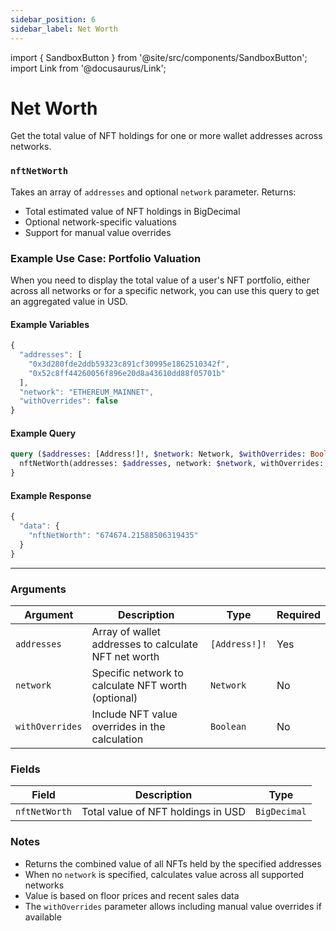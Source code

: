 ```yaml
---
sidebar_position: 6
sidebar_label: Net Worth
---
```


import { SandboxButton } from '@site/src/components/SandboxButton';
import Link from '@docusaurus/Link';

# Net Worth

Get the total value of NFT holdings for one or more wallet addresses across networks.

### `nftNetWorth`

Takes an array of `addresses` and optional `network` parameter. Returns:

- Total estimated value of NFT holdings in BigDecimal
- Optional network-specific valuations
- Support for manual value overrides

### Example Use Case: Portfolio Valuation

When you need to display the total value of a user's NFT portfolio, either across all networks or for a specific network, you can use this query to get an aggregated value in USD.

#### Example Variables

```js
{
  "addresses": [
    "0x3d280fde2ddb59323c891cf30995e1862510342f",
    "0x52c8ff44260056f896e20d8a43610dd88f05701b"
  ],
  "network": "ETHEREUM_MAINNET",
  "withOverrides": false
}
```

#### Example Query

```graphql
query ($addresses: [Address!]!, $network: Network, $withOverrides: Boolean) {
  nftNetWorth(addresses: $addresses, network: $network, withOverrides: $withOverrides)
}
```

#### Example Response

```js
{
  "data": {
    "nftNetWorth": "674674.21588506319435"
  }
}
```

<SandboxButton/>

---

### Arguments

| Argument        | Description                                          | Type          | Required |
| --------------- | ---------------------------------------------------- | ------------- | -------- |
| `addresses`     | Array of wallet addresses to calculate NFT net worth | `[Address!]!` | Yes      |
| `network`       | Specific network to calculate NFT worth (optional)   | `Network`     | No       |
| `withOverrides` | Include NFT value overrides in the calculation       | `Boolean`     | No       |

### Fields

| Field         | Description                        | Type         |
| ------------- | ---------------------------------- | ------------ |
| `nftNetWorth` | Total value of NFT holdings in USD | `BigDecimal` |

### Notes

- Returns the combined value of all NFTs held by the specified addresses
- When no `network` is specified, calculates value across all supported networks
- Value is based on floor prices and recent sales data
- The `withOverrides` parameter allows including manual value overrides if available
